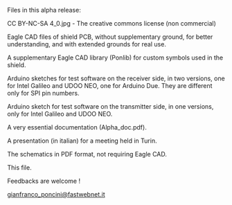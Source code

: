Files in this alpha release:

CC BY-NC-SA 4_0.jpg  -  The creative commons license (non commercial)

Eagle CAD files of shield PCB, without supplementary ground, for better understanding, and with extended grounds for real use.

A supplementary Eagle CAD library (Ponlib) for custom symbols used in the shield.

Arduino sketches for test software on the receiver side, in two versions, one for Intel Galileo and UDOO NEO, one for Arduino Due. They are different only for SPI pin numbers.

Arduino sketch for test software on the transmitter side, in one versions, only for Intel Galileo and UDOO NEO.

A very essential documentation (Alpha_doc.pdf).

A presentation (in italian) for a meeting held in Turin.

The schematics in PDF format, not requiring Eagle CAD.

This file.

Feedbacks are welcome !

gianfranco_poncini@fastwebnet.it
